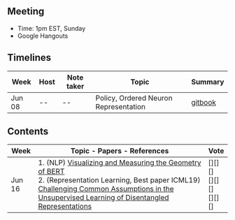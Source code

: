 ## Meeting
- Time: 1pm EST, Sunday
- Google Hangouts 

## Timelines

| Week  | Host | Note taker|Topic|Summary |
| ------------- | ------------- | ------| --------| -------|
| Jun 08 |  -- | -- |Policy, Ordered Neuron Representation|[gitbook](https://app.gitbook.com/invite/colearning?invite=-Lh9mS1_zDBdm5slgjyi)|

## Contents

| Week  | Topic - Papers - References | Vote |
| ------------- | ------------- | --------|
| Jun 16 | 1. (NLP) [Visualizing and Measuring the Geometry of BERT](https://arxiv.org/abs/1906.02715?fbclid=IwAR1LbznUf25m24JNf1VQoF1SVWhbEMG7zqGvVHHGbXOeMBYTwohgTygcUOM) <br /> 2. (Representation Learning, Best paper ICML19) [Challenging Common Assumptions in the Unsupervised Learning of Disentangled Representations](https://arxiv.org/abs/1811.12359) |[][][]<br />[][][]<br />[][][]|
